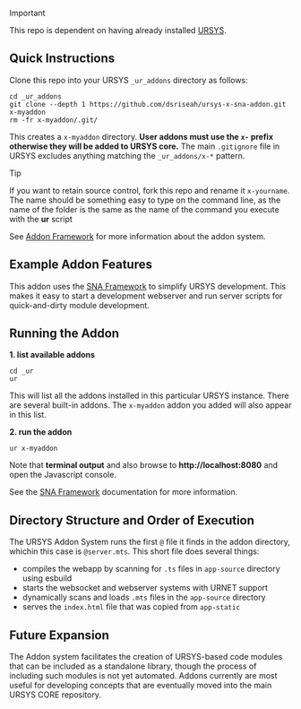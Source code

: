 > [!IMPORTANT]
> This repo is dependent on having already installed [URSYS](https://github.com/dsriseah/ursys).

## Quick Instructions

Clone this repo into your URSYS `_ur_addons` directory as follows:
```
cd _ur_addons
git clone --depth 1 https://github.com/dsriseah/ursys-x-sna-addon.git x-myaddon
rm -fr x-myaddon/.git/
```
This creates a `x-myaddon` directory. **User addons must use the `x-` prefix otherwise they will be added to URSYS core.** The main `.gitignore` file in URSYS excludes anything matching the `_ur_addons/x-*` pattern.

> [!TIP]
> If you want to retain source control, fork this repo and rename it `x-yourname`. The name should be something easy to type on the command line, as the name of the folder is the same as the name of the command you execute with the **ur** script

See [Addon Framework](https://github.com/dsriseah/ursys/wiki/URSYS-Addons-Framework) for more information about the addon system.

## Example Addon Features

This addon uses the [SNA Framework](https://github.com/dsriseah/ursys/wiki/Overview-of-SNA) to simplify URSYS development. This makes it easy to start a development webserver and run server scripts for quick-and-dirty module development.

## Running the Addon

**1. list available addons**
```
cd _ur
ur
```
This will list all the addons installed in this particular URSYS instance. There are several built-in addons. The `x-myaddon` addon you added will also appear in this list.

**2. run the addon**
```
ur x-myaddon
```
Note that **terminal output** and also browse to **http://localhost:8080** and open the Javascript console.

See the [SNA Framework](https://github.com/dsriseah/ursys/wiki/Overview-of-SNA) documentation for more information.

## Directory Structure and Order of Execution

The URSYS Addon System runs the first `@` file it finds in the addon directory, whichin this case is `@server.mts`. This short file does several things:
* compiles the webapp by scanning for `.ts` files in `app-source` directory using esbuild
* starts the websocket and webserver systems with URNET support
* dynamically scans and loads `.mts` files in the `app-source` directory 
* serves the `index.html` file that was copied from `app-static`

## Future Expansion

The Addon system facilitates the creation of URSYS-based code modules that can be included as a standalone library, though the process of including such modules is not yet automated. Addons currently are most useful for developing concepts that are eventually moved into the main URSYS CORE repository.





